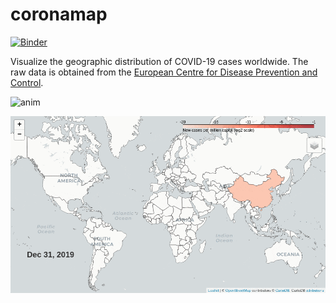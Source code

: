 # coronamap

[![Binder](https://mybinder.org/badge_logo.svg)](https://mybinder.org/v2/gh/andersle/coronamap/master?filepath=corona_map.ipynb)

Visualize the geographic distribution of COVID-19 cases worldwide. The raw
data is obtained from the
[European Centre for Disease Prevention and Control](https://www.ecdc.europa.eu/en/publications-data/download-todays-data-geographic-distribution-covid-19-cases-worldwide).

![anim](map.gif)

![anim](map2.gif)
